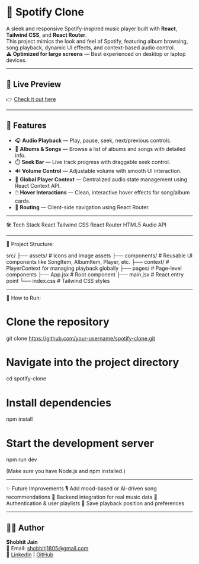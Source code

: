 # 🎵 Spotify Clone

A sleek and responsive Spotify-inspired music player built with **React**, **Tailwind CSS**, and **React Router**.  
This project mimics the look and feel of Spotify, featuring album browsing, song playback, dynamic UI effects, and context-based audio control.  
⚠️ **Optimized for large screens** — Best experienced on desktop or laptop devices.

---

## 🔗 Live Preview

👉 [Check it out here](https://spotify-clone-project-shobhit-jains-projects-14450002.vercel.app/) 

---

## 🚀 Features

- 🎧 **Audio Playback** — Play, pause, seek, next/previous controls.  
- 📀 **Albums & Songs** — Browse a list of albums and songs with detailed info.  
- ⏱️ **Seek Bar** — Live track progress with draggable seek control.  
- 🔊 **Volume Control** — Adjustable volume with smooth UI interaction.  
- 🧠 **Global Player Context** — Centralized audio state management using React Context API.  
- 🖱️ **Hover Interactions** — Clean, interactive hover effects for song/album cards.  
- 🔗 **Routing** — Client-side navigation using React Router.  

---

🛠 Tech Stack
React
Tailwind CSS
React Router
HTML5 Audio API

----------------

📁 Project Structure:

src/
├── assets/            # Icons and image assets
├── components/        # Reusable UI components like SongItem, AlbumItem, Player, etc.
├── context/           # PlayerContext for managing playback globally
├── pages/             # Page-level components
├── App.jsx            # Root component
├── main.jsx           # React entry point
└── index.css          # Tailwind CSS styles

-----------------

🧪 How to Run: 
# Clone the repository
git clone https://github.com/your-username/spotify-clone.git

# Navigate into the project directory
cd spotify-clone

# Install dependencies
npm install

# Start the development server
npm run dev

(Make sure you have Node.js and npm installed.)

-----------------

✨ Future Improvements
🎙️ Add mood-based or AI-driven song recommendations
📡 Backend integration for real music data
🔐 Authentication & user playlists
💾 Save playback position and preferences

-----------------

## 🧑‍💻 Author

**Shobhit Jain**  
📧 Email: [shobhitj1805@gmail.com](mailto:shobhitj1805@gmail.com)  
🔗 [LinkedIn](https://www.linkedin.com/in/shobhit-jain1805/) | [GitHub](https://github.com/Shobhit1805)
